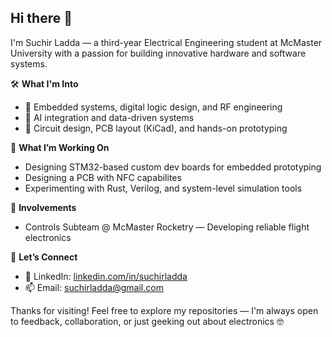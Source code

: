 ## Hi there 👋


I'm Suchir Ladda — a third-year Electrical Engineering student at McMaster University with a passion for building innovative hardware and software systems.

🛠️ **What I'm Into**
- 🚀 Embedded systems, digital logic design, and RF engineering
- 🧠 AI integration and data-driven systems
- 🔧 Circuit design, PCB layout (KiCad), and hands-on prototyping

🎯 **What I’m Working On**
- Designing STM32-based custom dev boards for embedded prototyping
- Designing a PCB with NFC capabilites
- Experimenting with Rust, Verilog, and system-level simulation tools

🤝 **Involvements**
- Controls Subteam @ McMaster Rocketry — Developing reliable flight electronics

🔗 **Let’s Connect**
<!--- 🌐 Portfolio: [suchirladda.github.io](https://suchirladda.github.io)-->
- 💼 LinkedIn: [linkedin.com/in/suchirladda](https://www.linkedin.com/in/suchir-ladda/)
- 📫 Email: suchirladda@gmail.com

Thanks for visiting! Feel free to explore my repositories — I'm always open to feedback, collaboration, or just geeking out about electronics 🤓
<!--
**SuchirLadda/SuchirLadda** is a ✨ _special_ ✨ repository because its `README.md` (this file) appears on your GitHub profile.

Here are some ideas to get you started:

- 🔭 I’m currently working on ...
- 🌱 I’m currently learning ...
- 👯 I’m looking to collaborate on ...
- 🤔 I’m looking for help with ...
- 💬 Ask me about ...
- 📫 How to reach me: ...
- 😄 Pronouns: ...
- ⚡ Fun fact: ...
-->
